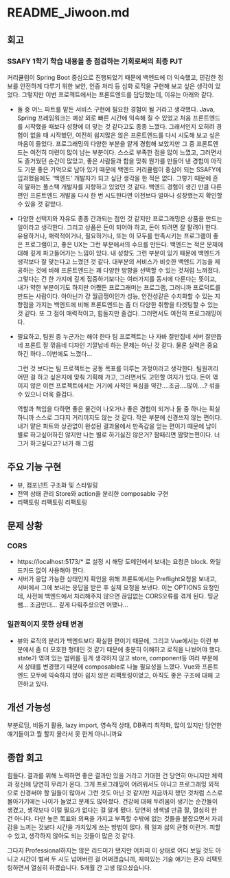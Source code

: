 # README_Jiwoon.md

## 회고

### SSAFY 1학기 학습 내용을 총 점검하는 기회로써의 최종 PJT

커리큘럼이 Spring Boot 중심으로 진행되었기 때문에 백엔드에 더 익숙했고, 민감한 정보를 안전하게 다루기 위한 보안, 인증 처리 등 심화 로직을 구현해 보고 싶은 생각이 있었다.
그렇지만 이번 프로젝트에서는 프론트엔드를 담당했는데, 이유는 아래와 같다.

- 둘 중 어느 파트를 맡든 서비스 구현에 필요한 경험이 될 거라고 생각했다.
  Java, Spring 프레임워크는 예상 외로 빠른 시간에 익숙해 질 수 있었고 처음 프론트엔드를 시작했을 때보다 성향에 더 맞는 것 같다고도 종종 느꼈다.
  그래서인지 오히려 경험이 없을 때 시작했던, 여전히 쉽지많은 않은 프론트엔드를 다시 시도해 보고 싶은 마음이 들었다.
  프로그래밍의 다양한 부분을 얕게 경험해 보았지만 그 중 프론트엔드는 여전히 미련이 많이 남는 부분이다.
  스스로 부족한 점을 많이 느꼈고, 그러면서도 즐거웠던 순간이 많았고, 좋은 사람들과 합을 맞춰 뭔가를 만들어 낸 경험이 아직도 기분 좋은 기억으로 남아 있기 때문에 백엔드 커리큘럼이 중심이 되는 SSAFY에 입과했음에도 '백엔드' 개발자가 되고 싶단 생각을 한 적은 없다. 그렇기 때문에 흔히 말하는 풀스택 개발자를 지향하고 있었던 것 같다.
  백엔드 경험이 생긴 만큼 다른 편인 프론트엔드 개발을 다시 한 번 시도한다면 이전보다 얼마나 성장했는지 확인할 수 있을 것 같았다.

- 다양한 선택지와 자유도
  종종 간과되는 점인 것 같지만 프로그래밍은 상품을 만드는 일이라고 생각한다. 그리고 상품은 돈이 되어야 하고, 돈이 되려면 잘 팔려야 한다.
  유용하거나, 매력적이거나, 필요하거나, 또는 이 모두를 만족시키는 프로그램이 좋은 프로그램이고, 좋은 UX는 그런 부분에서의 수요를 만든다.
  백엔드는 적은 문제에 대해 깊게 파고들어가는 느낌이 있다. 내 성향도 그런 부분이 있기 때문에 백엔드가 생각보다 잘 맞는다고 느꼈던 것 같다.
  대부분의 서비스가 비슷한 백엔드 기능을 제공하는 것에 비해 프론트엔드는 꽤 다양한 방향을 선택할 수 있는 것처럼 느껴졌다.
  그렇다는 건 한 가지에 깊게 집중하기보다는 여러가지를 동시에 다룬다는 뜻이고, 내가 약한 부분이기도 하지만 어쨌든 프로그래머는 프로그램, 그러니까 프로덕트를 만드는 사람이다. 아아닌가 걍 월급쟁이인가
  성능, 안전성같은 수치화할 수 있는 지향점을 가지는 백엔드에 비해 프론트엔드는 좀 더 다양한 취향을 타겟팅할 수 있는 것 같다. 또 그 점이 매력적이고, 힘들지만 즐겁다. 그러면서도 여전히 프로그래밍이다.

- 필요하고, 팀원 중 누군가는 해야 한다
  팀 프로젝트는 나 자바 잘만집네 서버 잘만듭네 프론트 잘 깎읍네 디자인 기깔납네 하는 문제는 아닌 것 같다. 물론 실력은 중요하긴 하다...이번에도 느꼈다...

  그런 것 보다는 팀 프로젝트는 공동 목표를 이루는 과정이라고 생각한다. 팀원끼리 어떤 걸 하고 싶은지에 맞춰 기획해 가고, 그러면서도 고민할 여지가 있다. 돈이 엮이지 않은 이런 프로젝트에서는 거기에 사적인 욕심을 약간....조금....많이....? 섞을 수 있으니 더욱 즐겁다.

  역할과 책임을 다하면 좋은 물건이 나오거나 좋은 경험이 되거나 둘 중 하나는 확실하니까 스스로 그다지 거리끼지도 않는 것 같다. 작은 부분에 신경쓰지 않는 편이다. 내가 맡은 파트와 상관없이 완성된 결과물에서 만족감을 얻는 편이기 때문에 남이 별로 하고싶어하진 않지만 나는 별로 하기싫진 않은거? 짬때리면 짬맞는편이다. 너 그거 하고싶다고? 너가 해 그럼

## 주요 기능 구현

- 뷰, 컴포넌트 구조화 및 스타일링
- 전역 상태 관리 Store와 action을 분리한 composable 구현
- 리팩토링 리팩토링 리팩토링

## 문제 상황

### CORS

- https://localhost:5173/\* 로 설정 시 해당 도메인에서 보내는 요청은 block. 와일드카드 없이 사용해야 한다.
- 서버가 응답 가능한 상태인지 확인을 위해 프론트에서는 Preflight요청을 보내고, 서버에서 그에 보내는 응답을 받은 후 실제 요청을 보낸다. 이는 OPTIONS 요청인데, 사전에 백엔드에서 처리해주지 않으면 끊임없는 CORS오류를 겪게 된다. 띵균쌤... 조금만더... 깊게 다뤄주셨으면 어땠나...

### 일관적이지 못한 상태 변경

- 뷰와 로직의 분리가 백엔드보다 확실한 편이기 때문에, 그리고 Vue에서는 이런 부분에서 좀 더 모호한 형태인 것 같기 때문에 충분히 이해하고 로직을 나눴어야 했다. state가 엮여 있는 범위를 깊게 생각하지 않고 store, component등 여러 부분에서 상태를 변경했기 때문에 composable로 나눌 필요성을 느꼈다. Vue와 프론트엔드 모두에 익숙하지 않아 쉽지 않은 리팩토링이었고, 아직도 좋은 구조에 대해 고민하고 있다.

## 개선 가능성

부분로딩, 비동기 활용, lazy import, 영속적 상태, DB쿼리 최적화, 많이 있지만 당연한 얘기들이고 뭘 할지 몰라서 못 한게 아니니까요

## 종합 회고

힘들다. 결과를 위해 노력하면 좋은 결과만 있을 거라고 기대한 건 당연히 아니지만 체력과 정신에 당연히 무리가 온다.
그게 프로그래밍이 어려워서도 아니고 프로그래밍 외적으로 신경써야 할 일들이 많아서 그런 것도 아닌 것 같지만 지금까지 했던 것처럼 스스로 몰아가기에는 나이가 늘었고 문제도 많아졌다. 건강에 대해 두려움이 생기는 순간들이 생겼고, 생각보다 이럴 필요가 없다는 걸 알게 됐다. 당연히 생색낼 만큼 잘, 열심히 한 건 아니다. 다만 높은 목표와 의욕을 가지고 부족할 수밖에 없는 것들을 붙잡으면서 자괴감을 느끼는 것보다 시간을 가치있게 쓰는 방법이 많다. 뭐 일과 삶의 균형 이런거. 피할 수 있고, 생각하지 않아도 되는 것들이 많은 것 같다.

그다지 Professional하지는 않은 리드미가 됐지만 어차피 이 상태로 어디 보일 것도 아니고 시간이 벌써 두 시도 넘어버린 걸 어쩌겠습니까, 재미있는 기술 얘기는 혼자 리팩토링하면서 열심히 하곘습니다. 5개월 간 고생 많으셨습니다.
